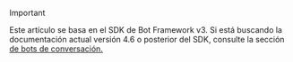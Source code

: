 > [!Important]
> Este artículo se basa en el SDK de Bot Framework v3. Si está buscando la documentación actual versión 4.6 o posterior del SDK, consulte la sección [de bots de conversación.](~/bots/what-are-bots.md)

